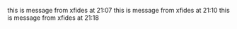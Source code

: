 this is message from xfides at 21:07
this is message from xfides at 21:10
this is message from xfides at 21:18